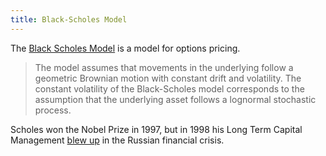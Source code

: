 ```yaml
---
title: Black-Scholes Model
---
```

The [Black Scholes Model] is a model for options pricing.

> The model assumes that movements in the underlying follow a
geometric Brownian motion with constant drift and volatility. The
constant volatility of the Black-Scholes model corresponds to the
assumption that the underlying asset follows a lognormal stochastic
process.

Scholes won the Nobel Prize in 1997, but in 1998 his Long Term
Capital Management [blew up] in the Russian financial crisis.

[Black Scholes Model]:https://www.fincad.com/resources/resource-library/wiki/black-scholes-model
[blew up]:https://www.bbc.com/news/magazine-17866646
